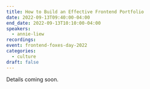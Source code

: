 ```yaml
---
title: How to Build an Effective Frontend Portfolio
date: 2022-09-13T09:40:00-04:00
end_date: 2022-09-13T10:10:00-04:00
speakers:
  - annie-liew
recordings:
event: frontend-foxes-day-2022
categories:
  - culture
draft: false
---
```


Details coming soon.
